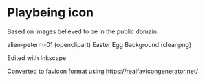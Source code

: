 # Playbeing icon

Based on images believed to be in the public domain:

alien-peterm-01 (openclipart)
Easter Egg Background (cleanpng)

Edited with Inkscape

Converted to favicon format using https://realfavicongenerator.net/
